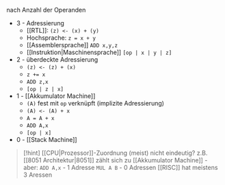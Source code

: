 nach Anzahl der Operanden
- 3 - Adressierung
	- [[RTL]]: `(z) <- (x) + (y)`
	- Hochsprache: `z = x + y`
	- [[Assemblersprache]] `ADD x,y,z` 
	- [[Instruktion|Maschinensprache]] `[op | x | y | z]`
- 2 - überdeckte Adressierung
	- `(z) <- (z) + (x)`
	- `z += x`
	- `ADD z,x`
	- `[op | z | x]`
- 1 - [[Akkumulator Machine]] 
	- `(A)` fest mit `op` verknüpft (implizite Adressierung)
	- `(A) <- (A) + x`
	- `A = A + x`
	- `ADD A,x`
	- `[op | x]`
- 0 - [[Stack Machine]]

> [!hint] [[CPU|Prozessor]]-Zuordnung (meist) nicht eindeutig?
> z.B. [[8051 Architektur|8051]] zählt sich zu [[Akkumulator Machine]] - aber:
> `ADD A,x` - 1 Adresse
> `MUL A B` - 0 Adressen
> [[RISC]] hat meistens $3$ Aressen
> 
